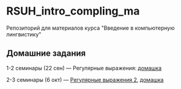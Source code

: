 # RSUH_intro_compling_ma
Репозиторий для материалов курса "Введение в компьютерную лингвистику"

## Домашние задания

1-2 семинары (22 сен) — Регулярные выражения: [домашка](https://github.com/volina092/RSUH_intro_compling_ma/blob/master/1%20%D1%81%D0%B5%D0%BC%D0%B8%D0%BD%D0%B0%D1%80%20(%D0%A0%D0%B5%D0%B3%D1%83%D0%BB%D1%8F%D1%80%D0%BD%D1%8B%D0%B5%20%D0%B2%D1%8B%D1%80%D0%B0%D0%B6%D0%B5%D0%BD%D0%B8%D1%8F)/%D0%94%D0%BE%D0%BC%D0%B0%D1%88%D0%BD%D0%B5%D0%B5%20%D0%B7%D0%B0%D0%B4%D0%B0%D0%BD%D0%B8%D0%B5.md)

2-3 семинары (6 окт) — [Регулярные выражения 2](https://colab.research.google.com/drive/1ErRo21iMpnSQK2ZwGJZvw2hqqTu7Kzrv?usp=drive_link), [домашка](https://colab.research.google.com/drive/1SiudLEIw9iAOLItQIDLhjgRBlpm1Tbj4?usp=sharing)
